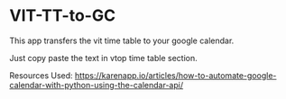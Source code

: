 # VIT-TT-to-GC

This app transfers the vit time table to your google calendar.

Just copy paste the text in vtop time table section.

Resources Used: https://karenapp.io/articles/how-to-automate-google-calendar-with-python-using-the-calendar-api/